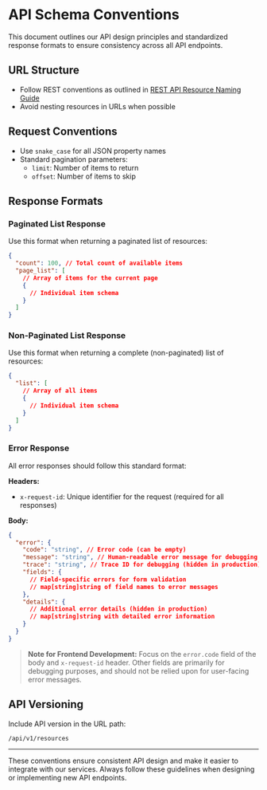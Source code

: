 # API Schema Conventions

This document outlines our API design principles and standardized response formats to ensure consistency across all API endpoints.

## URL Structure

- Follow REST conventions as outlined in [REST API Resource Naming Guide](https://restfulapi.net/resource-naming/)
- Avoid nesting resources in URLs when possible

## Request Conventions

- Use `snake_case` for all JSON property names
- Standard pagination parameters:
  - `limit`: Number of items to return
  - `offset`: Number of items to skip

## Response Formats

### Paginated List Response

Use this format when returning a paginated list of resources:

```json
{
  "count": 100, // Total count of available items
  "page_list": [
    // Array of items for the current page
    {
      // Individual item schema
    }
  ]
}
```

### Non-Paginated List Response

Use this format when returning a complete (non-paginated) list of resources:

```json
{
  "list": [
    // Array of all items
    {
      // Individual item schema
    }
  ]
}
```

### Error Response

All error responses should follow this standard format:

**Headers:**

- `x-request-id`: Unique identifier for the request (required for all responses)

**Body:**

```json
{
  "error": {
    "code": "string", // Error code (can be empty)
    "message": "string", // Human-readable error message for debugging
    "trace": "string", // Trace ID for debugging (hidden in production)
    "fields": {
      // Field-specific errors for form validation
      // map[string]string of field names to error messages
    },
    "details": {
      // Additional error details (hidden in production)
      // map[string]string with detailed error information
    }
  }
}
```

> **Note for Frontend Development:** Focus on the `error.code` field of the body and `x-request-id` header. Other fields are primarily for debugging purposes,
> and should not be relied upon for user-facing error messages.

## API Versioning

Include API version in the URL path:

```
/api/v1/resources
```

---

These conventions ensure consistent API design and make it easier to integrate with our services. Always follow these guidelines when designing or implementing new API endpoints.
